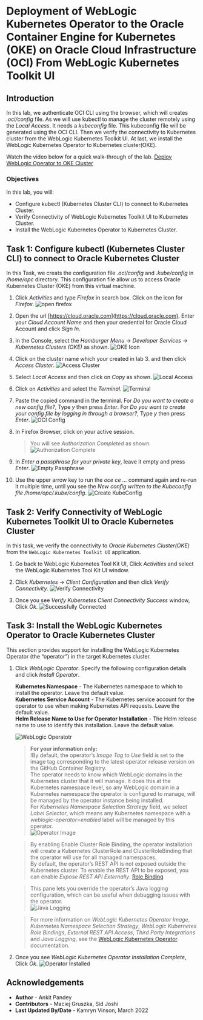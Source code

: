 # Deployment of WebLogic Kubernetes Operator to the Oracle Container Engine for Kubernetes (OKE) on Oracle Cloud Infrastructure (OCI) From WebLogic Kubernetes Toolkit UI

## Introduction

In this lab, we authenticate OCI CLI using the browser, which will creates *.oci/config* file. As we will use kubectl to manage the cluster remotely using the *Local Access*. It needs a *kubeconfig* file. This kubeconfig file will be generated using the OCI CLI. Then we verify the connectivity to Kubernetes cluster from the WebLogic Kubernetes Toolkit UI. At last, we install the WebLogic Kubernetes Operator to Kubernetes cluster(OKE).

Watch the video below for a quick walk-through of the lab.
[Deploy WebLogic Operator to OKE Cluster](videohub:1_anaj6tk9)

### Objectives

In this lab, you will:

* Configure kubectl (Kubernetes Cluster CLI) to connect to Kubernetes Cluster.
* Verify Connectivity of WebLogic Kubernetes Toolkit UI to Kubernetes Cluster.
* Install the WebLogic Kubernetes Operator to Kubernetes Cluster.


## Task 1: Configure kubectl (Kubernetes Cluster CLI) to connect to Oracle Kubernetes Cluster
In this Task, we creats the configuration file *.oci/config* and *.kube/config* in */home/opc* directory. This configuration file allow us to access Oracle Kubernetes Cluster (OKE) from this virtual machine.

1. Click *Activities* and type *Firefox* in search box. Click on the icon for *Firefox*.
    ![open firefox](images/open-firefox.png)

2. Open the url [https://cloud.oracle.com](https://cloud.oracle.com). Enter your *Cloud Account Name* and then your credential for Oracle Cloud Account and click *Sign In*.

3. In the Console, select the *Hamburger Menu* -> *Developer Services* -> *Kubernetes Clusters (OKE)* as shown.
    ![OKE Icon](images/oke-icon.png)

2. Click on the cluster name which your created in lab 3. and then click *Access Cluster*. 
    ![Access Cluster](images/access-cluster.png)


3. Select *Local Access* and then click on *Copy* as shown.
    ![Local Access](images/local-access.png)

4. Click on *Activities* and select the *Terminal*.
    ![Terminal](images/click-terminal.png)

5. Paste the copied command in the terminal. For *Do you want to create a new config file?*, Type *y* then press *Enter*. For *Do you want to create your config file by logging in through a browser?*, Type *y* then press *Enter*.
    ![OCI Config](images/oci-config.png)

6. In Firefox Browser, click on your active session.
    > You will see *Authorization Completed* as shown.
    ![Authorization Complete](images/authorization-complete.png)

9. In *Enter a passphrase for your private key*, leave it empty and press *Enter*.
    ![Empty Passphrase](images/empty-passphrase.png)

10. Use the upper arrow key to run the *oce ce ...* command again and re-run it multiple time, until you see the *New config written to the Kubeconfig file /home/opc/.kube/config*.
    ![Create KubeConfig](images/create-kubeconfig.png)



## Task 2: Verify Connectivity of WebLogic Kubernetes Toolkit UI to Oracle Kubernetes Cluster
In this task, we verify the connectivity to *Oracle Kubernetes Cluster(OKE)* from the `WebLogic Kubernetes Toolkit UI` application.

1. Go back to WebLogic Kubernetes Tool Kit UI, Click *Activities* and select the WebLogic Kubernetes Tool Kit UI window. 

2. Click  *Kubernetes* ->  *Client Configuration* and then click *Verify Connectivity*.
    ![Verify Connectivity](images/verify-connectivity.png)

3. Once you see *Verify Kubernetes Client Connectivity Success* window, Click *Ok*.
    ![Successfully Connected](images/successfully-connected.png)

## Task 3: Install the WebLogic Kubernetes Operator to Oracle Kubernetes Cluster
This section provides support for installing the WebLogic Kubernetes Operator (the “operator”) in the target Kubernetes cluster. 

1. Click *WebLogic Operator*. Specify the following configuration details  and click *Install Operator*.

    **Kubernetes Namespace** - The Kubernetes namespace to which to install the operator. Leave the default value.<br>
    **Kubernetes Service Account** - The Kubernetes service account for the operator to use when making Kubernetes API requests. Leave the default value.<br>
    **Helm Release Name to Use for Operator Installation** - The Helm release name to use to identify this installation. Leave the default value.<br>

    ![WebLogic Operatotr](images/weblogic-operator.png) 
    
    > **For your information only:**<br>
    > !By default, the operator’s *Image Tag to Use* field is set to the image tag corresponding to the latest operator release version on the GitHub Container Registry.<br>
    > The operator needs to know which WebLogic domains in the Kubernetes cluster that it will manage. It does this at the Kubernetes namespace level, so any WebLogic domain in a Kubernetes namespace the operator is configured to manage, will be managed by the operator instance being installed.<br>
    > For *Kubernetes Namespace Selection Strategy* field, we select *Label Selector*, which means any Kubernetes namespace with a *weblogic-operator=enabled* label will be managed by this operator.<br>
    ![Operator Image](images/operator-image.png)
   
    > By enabling Enable Cluster Role Binding, the operator installation will create a Kubernetes ClusterRole and ClusterRoleBinding that the operator will use for all managed namespaces.<br>
    > By default, the operator’s REST API is not exposed outside the Kubernetes cluster. To enable the REST API to be exposed, you can enable *Expose REST API Externally*.
    [Role Binding](images/role-binding.png)<br>
    
    > This pane lets you override the operator’s Java logging configuration, which can be useful when debugging issues with the operator.<br>
    ![Java Logging](images/java-logging.png)<br>
   
    > For more information on *WebLogic Kubernetes Operator Image*, *Kubernetes Namespace Selection Strategy*, *WebLogic Kubernetes Role Bindings*, *External REST API Access*, *Third Party Integrations* and *Java Logging*, see the [WebLogic Kubernetes Operator](https://oracle.github.io/weblogic-toolkit-ui/navigate/kubernetes/k8s-wko/) documentation.

2. Once you see *WebLogic Kubernetes Operator Installation Complete*, Click *Ok*.
    ![Operator Installed](images/operator-installed.png)

## Acknowledgements

* **Author** -  Ankit Pandey
* **Contributors** - Maciej Gruszka, Sid Joshi
* **Last Updated By/Date** - Kamryn Vinson, March 2022